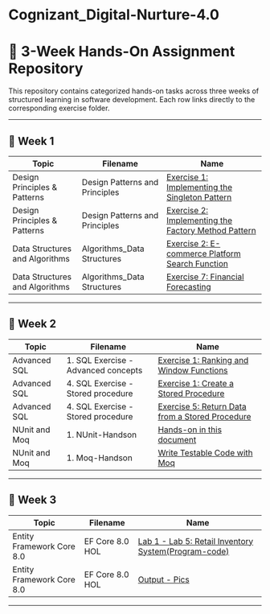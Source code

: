 # Cognizant_Digital-Nurture-4.0

# 📘 3-Week Hands-On Assignment Repository

This repository contains categorized hands-on tasks across three weeks of structured learning in software development. Each row links directly to the corresponding exercise folder.

---

## 📅 Week 1

| Topic                        | Filename                       | Name                                                                                       |
|-----------------------------|--------------------------------|--------------------------------------------------------------------------------------------|
| Design Principles & Patterns| Design Patterns and Principles | [Exercise 1: Implementing the Singleton Pattern](Week1/Design_Principles_and_Patterns/Exe1_Singleton_Pattern/) |
| Design Principles & Patterns| Design Patterns and Principles | [Exercise 2: Implementing the Factory Method Pattern](Week1/Design_Principles_and_Patterns/Exe2_Factory_Method_Pattern/) |
| Data Structures and Algorithms | Algorithms_Data Structures   | [Exercise 2: E-commerce Platform Search Function](Week1/Data_Structures_and_Algorithms/Exercise2_Ecommerce_Search/) |
| Data Structures and Algorithms | Algorithms_Data Structures   | [Exercise 7: Financial Forecasting](Week1/Data_Structures_and_Algorithms/Exercise7_Financial_Forecasting/) |

---

## 📅 Week 2

| Topic         | Filename                             | Name                                                                 |
|----------------|--------------------------------------|----------------------------------------------------------------------|
| Advanced SQL   | 1. SQL Exercise - Advanced concepts  | [Exercise 1: Ranking and Window Functions](Week2/Advanced%20SQL/1.%20SQL%20Exercise%20-%20Advanced%20concepts) |
| Advanced SQL   | 4. SQL Exercise - Stored procedure   | [Exercise 1: Create a Stored Procedure](Week2//Advanced%20SQL/4.%20SQL%20Exercise%20-%20Stored%20procedure/Exe1-Create%20a%20Stored%20Procedure/) |
| Advanced SQL   | 4. SQL Exercise - Stored procedure   | [Exercise 5: Return Data from a Stored Procedure](Week2/Advanced%20SQL/4.%20SQL%20Exercise%20-%20Stored%20procedure/Exe5-Return%20Data%20from%20a%20Stored%20Procedure/) |
| NUnit and Moq  | 1. NUnit-Handson                     | [Hands-on in this document](Week2/NUnit%20and%20Moq/1.%20NUnit-Handson/)     |
| NUnit and Moq  | 1. Moq-Handson                       | [Write Testable Code with Moq](Week2/NUnit%20and%20Moq/1.%20Moq-Handson/)    |

---

## 📅 Week 3

| Topic                   | Filename         | Name                                                                 |
|------------------------|------------------|----------------------------------------------------------------------|
| Entity Framework Core 8.0 | EF Core 8.0 HOL | [Lab 1 - Lab 5: Retail Inventory System(Program-code)](Week3/RetailInventory) |
| Entity Framework Core 8.0 | EF Core 8.0 HOL | [Output - Pics](Week3/Output/) |

---